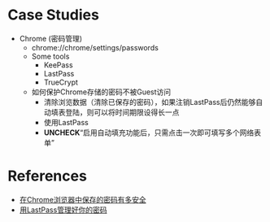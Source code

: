 # Case Studies
* Chrome (密码管理)
	* chrome://chrome/settings/passwords
	* Some tools
		* KeePass
		* LastPass
		* TrueCrypt
	* 如何保护Chrome存储的密码不被Guest访问
		* 清除浏览数据（清除已保存的密码），如果注销LastPass后仍然能够自动填表登陆，则可以将时间期限设得长一点
		* 使用LastPass
		* __UNCHECK__“启用自动填充功能后，只需点击一次即可填写多个网络表单”


# References
* [在Chrome浏览器中保存的密码有多安全](http://blog.jobbole.com/30922/)
* [用LastPass管理好你的密码](http://blog.jobbole.com/11195/)
	
